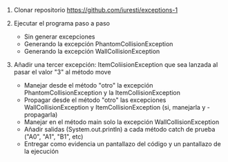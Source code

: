 1. Clonar repositorio https://github.com/iuresti/exceptions-1
2. Ejecutar el programa paso a paso 
    - Sin generar excepciones
    - Generando la excepción PhantomCollisionException
    - Generando la excepción WallCollisionException

3. Añadir una tercer excepción: ItemColiisionException que sea lanzada al pasar el valor "3" al método move 
    - Manejar desde el método "otro" la excepción PhantomCollisionException y la ItemCollisionException
    - Propagar desde el método "otro" las excepciones WallCollisionException y ItemCollisionException (si, manejarla y - propagarla)
    - Manejar en el método main solo la excepción WallCollisionException 
    - Añadir salidas (System.out.println) a cada método catch de prueba ("A0", "A1", "B1", etc)
    - Entregar como evidencia un pantallazo del código y un pantallazo de la ejecución
